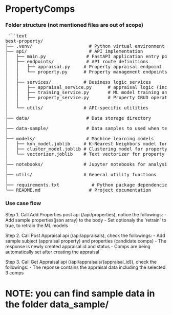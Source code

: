 # PropertyComps

### Folder structure (not mentioned files are out of scope)

<pre> ```text
best-property/
├── .venv/                     # Python virtual environment
├── api/                       # API implementation
│   ├── main.py               # FastAPI application entry point
│   ├── endpoints/            # API route definitions
│   │   ├── appraisal.py     # Property appraisal endpoint
│   │   └── property.py      # Property management endpoints
│   │
│   ├── services/            # Business logic services
│   │   ├── appraisal_service.py      # appraisal logic (including comps selection)
│   │   ├── training_service.py       # ML model training and updates
│   │   ├── property_service.py       # Property CRUD operations
│   │
│   └── utils/               # API-specific utilities
│
├── data/                     # Data storage directory
│
├── data-sample/              # Data samples to used when testing the APIs
│
├── models/                   # Machine learning models
│   ├── knn_model.joblib     # K-Nearest Neighbors model for property matching
│   ├── cluster_model.joblib # Clustering model for property grouping
│   └── vectorizer.joblib    # Text vectorizer for property descriptions
│
├── notebooks/               # Jupyter notebooks for analysis and development (for testing)
│
├── utils/                   # General utility functions
│
├── requirements.txt            # Python package dependencies
└── README.md                  # Project documentation
</pre>

### Use case flow
Step 1. Call Add Properties post api (/api/properties), notice the followings:
        - Add sample properties(json array) to the body
        - Set optionaly the 'retrain' to true, to retrain the ML models

Step 2. Call Post Appraisal api (/api/appraisals), check the followings:
        - Add sample subject (appraisal property) and properties (candidate comps)
        - The response is newly created appraisal id and status
        - Comps are being automatically set after creating the appraisal

Step 3. Call Get Appraisal api (/api/appraisals/{appraisal_id}), check the followings:
        - The reponse contains the appraisal data including the selected 3 comps

# NOTE: you can find sample data in the folder data_sample/ 

